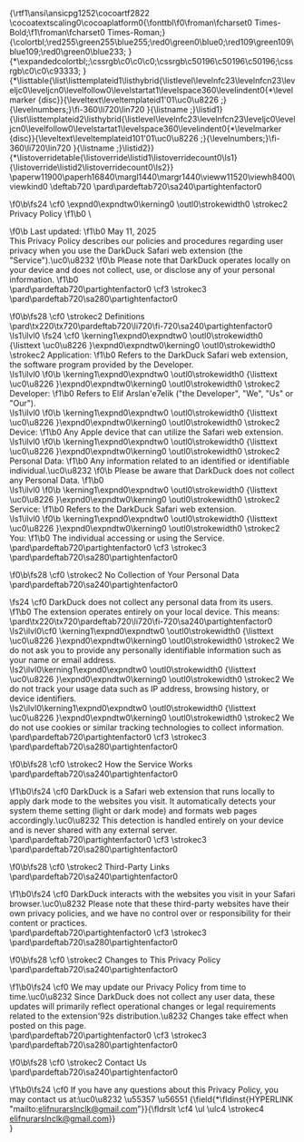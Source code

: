 {\rtf1\ansi\ansicpg1252\cocoartf2822
\cocoatextscaling0\cocoaplatform0{\fonttbl\f0\froman\fcharset0 Times-Bold;\f1\froman\fcharset0 Times-Roman;}
{\colortbl;\red255\green255\blue255;\red0\green0\blue0;\red109\green109\blue109;\red0\green0\blue233;
}
{\*\expandedcolortbl;;\cssrgb\c0\c0\c0;\cssrgb\c50196\c50196\c50196;\cssrgb\c0\c0\c93333;
}
{\*\listtable{\list\listtemplateid1\listhybrid{\listlevel\levelnfc23\levelnfcn23\leveljc0\leveljcn0\levelfollow0\levelstartat1\levelspace360\levelindent0{\*\levelmarker \{disc\}}{\leveltext\leveltemplateid1\'01\uc0\u8226 ;}{\levelnumbers;}\fi-360\li720\lin720 }{\listname ;}\listid1}
{\list\listtemplateid2\listhybrid{\listlevel\levelnfc23\levelnfcn23\leveljc0\leveljcn0\levelfollow0\levelstartat1\levelspace360\levelindent0{\*\levelmarker \{disc\}}{\leveltext\leveltemplateid101\'01\uc0\u8226 ;}{\levelnumbers;}\fi-360\li720\lin720 }{\listname ;}\listid2}}
{\*\listoverridetable{\listoverride\listid1\listoverridecount0\ls1}{\listoverride\listid2\listoverridecount0\ls2}}
\paperw11900\paperh16840\margl1440\margr1440\vieww11520\viewh8400\viewkind0
\deftab720
\pard\pardeftab720\sa240\partightenfactor0

\f0\b\fs24 \cf0 \expnd0\expndtw0\kerning0
\outl0\strokewidth0 \strokec2 Privacy Policy
\f1\b0 \

\f0\b Last updated:
\f1\b0  May 11, 2025\
This Privacy Policy describes our policies and procedures regarding user privacy when you use the DarkDuck Safari web extension (the "Service").\uc0\u8232 
\f0\b Please note that DarkDuck operates locally on your device and does not collect, use, or disclose any of your personal information.
\f1\b0 \
\pard\pardeftab720\partightenfactor0
\cf3 \strokec3 \
\pard\pardeftab720\sa280\partightenfactor0

\f0\b\fs28 \cf0 \strokec2 Definitions\
\pard\tx220\tx720\pardeftab720\li720\fi-720\sa240\partightenfactor0
\ls1\ilvl0
\fs24 \cf0 \kerning1\expnd0\expndtw0 \outl0\strokewidth0 {\listtext	\uc0\u8226 	}\expnd0\expndtw0\kerning0
\outl0\strokewidth0 \strokec2 Application:
\f1\b0  Refers to the DarkDuck Safari web extension, the software program provided by the Developer.\
\ls1\ilvl0
\f0\b \kerning1\expnd0\expndtw0 \outl0\strokewidth0 {\listtext	\uc0\u8226 	}\expnd0\expndtw0\kerning0
\outl0\strokewidth0 \strokec2 Developer:
\f1\b0  Refers to Elif Arslan\'e7elik ("the Developer", "We", "Us" or "Our").\
\ls1\ilvl0
\f0\b \kerning1\expnd0\expndtw0 \outl0\strokewidth0 {\listtext	\uc0\u8226 	}\expnd0\expndtw0\kerning0
\outl0\strokewidth0 \strokec2 Device:
\f1\b0  Any Apple device that can utilize the Safari web extension.\
\ls1\ilvl0
\f0\b \kerning1\expnd0\expndtw0 \outl0\strokewidth0 {\listtext	\uc0\u8226 	}\expnd0\expndtw0\kerning0
\outl0\strokewidth0 \strokec2 Personal Data:
\f1\b0  Any information related to an identified or identifiable individual.\uc0\u8232 
\f0\b Please be aware that DarkDuck does not collect any Personal Data.
\f1\b0 \
\ls1\ilvl0
\f0\b \kerning1\expnd0\expndtw0 \outl0\strokewidth0 {\listtext	\uc0\u8226 	}\expnd0\expndtw0\kerning0
\outl0\strokewidth0 \strokec2 Service:
\f1\b0  Refers to the DarkDuck Safari web extension.\
\ls1\ilvl0
\f0\b \kerning1\expnd0\expndtw0 \outl0\strokewidth0 {\listtext	\uc0\u8226 	}\expnd0\expndtw0\kerning0
\outl0\strokewidth0 \strokec2 You:
\f1\b0  The individual accessing or using the Service.\
\pard\pardeftab720\partightenfactor0
\cf3 \strokec3 \
\pard\pardeftab720\sa280\partightenfactor0

\f0\b\fs28 \cf0 \strokec2 No Collection of Your Personal Data\
\pard\pardeftab720\sa240\partightenfactor0

\fs24 \cf0 DarkDuck does not collect any personal data from its users.
\f1\b0  The extension operates entirely on your local device. This means:\
\pard\tx220\tx720\pardeftab720\li720\fi-720\sa240\partightenfactor0
\ls2\ilvl0\cf0 \kerning1\expnd0\expndtw0 \outl0\strokewidth0 {\listtext	\uc0\u8226 	}\expnd0\expndtw0\kerning0
\outl0\strokewidth0 \strokec2 We do not ask you to provide any personally identifiable information such as your name or email address.\
\ls2\ilvl0\kerning1\expnd0\expndtw0 \outl0\strokewidth0 {\listtext	\uc0\u8226 	}\expnd0\expndtw0\kerning0
\outl0\strokewidth0 \strokec2 We do not track your usage data such as IP address, browsing history, or device identifiers.\
\ls2\ilvl0\kerning1\expnd0\expndtw0 \outl0\strokewidth0 {\listtext	\uc0\u8226 	}\expnd0\expndtw0\kerning0
\outl0\strokewidth0 \strokec2 We do not use cookies or similar tracking technologies to collect information.\
\pard\pardeftab720\partightenfactor0
\cf3 \strokec3 \
\pard\pardeftab720\sa280\partightenfactor0

\f0\b\fs28 \cf0 \strokec2 How the Service Works\
\pard\pardeftab720\sa240\partightenfactor0

\f1\b0\fs24 \cf0 DarkDuck is a Safari web extension that runs locally to apply dark mode to the websites you visit. It automatically detects your system theme setting (light or dark mode) and formats web pages accordingly.\uc0\u8232 This detection is handled entirely on your device and is never shared with any external server.\
\pard\pardeftab720\partightenfactor0
\cf3 \strokec3 \
\pard\pardeftab720\sa280\partightenfactor0

\f0\b\fs28 \cf0 \strokec2 Third-Party Links\
\pard\pardeftab720\sa240\partightenfactor0

\f1\b0\fs24 \cf0 DarkDuck interacts with the websites you visit in your Safari browser.\uc0\u8232 Please note that these third-party websites have their own privacy policies, and we have no control over or responsibility for their content or practices.\
\pard\pardeftab720\partightenfactor0
\cf3 \strokec3 \
\pard\pardeftab720\sa280\partightenfactor0

\f0\b\fs28 \cf0 \strokec2 Changes to This Privacy Policy\
\pard\pardeftab720\sa240\partightenfactor0

\f1\b0\fs24 \cf0 We may update our Privacy Policy from time to time.\uc0\u8232 Since DarkDuck does not collect any user data, these updates will primarily reflect operational changes or legal requirements related to the extension\'92s distribution.\u8232 Changes take effect when posted on this page.\
\pard\pardeftab720\partightenfactor0
\cf3 \strokec3 \
\pard\pardeftab720\sa280\partightenfactor0

\f0\b\fs28 \cf0 \strokec2 Contact Us\
\pard\pardeftab720\sa240\partightenfactor0

\f1\b0\fs24 \cf0 If you have any questions about this Privacy Policy, you may contact us at:\uc0\u8232 \u55357 \u56551  {\field{\*\fldinst{HYPERLINK "mailto:elifnurarslnclk@gmail.com"}}{\fldrslt \cf4 \ul \ulc4 \strokec4 elifnurarslnclk@gmail.com}}\
}